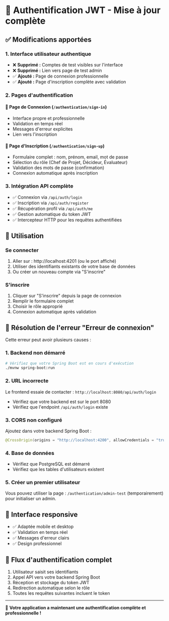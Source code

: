 # 🔐 Authentification JWT - Mise à jour complète

## ✅ **Modifications apportées**

### 1. **Interface utilisateur authentique**
- ❌ **Supprimé :** Comptes de test visibles sur l'interface
- ❌ **Supprimé :** Lien vers page de test admin
- ✅ **Ajouté :** Page de connexion professionnelle
- ✅ **Ajouté :** Page d'inscription complète avec validation

### 2. **Pages d'authentification**

#### 🚪 **Page de Connexion** (`/authentication/sign-in`)
- Interface propre et professionnelle
- Validation en temps réel
- Messages d'erreur explicites
- Lien vers l'inscription

#### 📝 **Page d'Inscription** (`/authentication/sign-up`)
- Formulaire complet : nom, prénom, email, mot de passe
- Sélection du rôle (Chef de Projet, Décideur, Évaluateur)
- Validation des mots de passe (confirmation)
- Connexion automatique après inscription

### 3. **Intégration API complète**
- ✅ Connexion via `/api/auth/login`
- ✅ Inscription via `/api/auth/register`
- ✅ Récupération profil via `/api/auth/me`
- ✅ Gestion automatique du token JWT
- ✅ Intercepteur HTTP pour les requêtes authentifiées

## 🎯 **Utilisation**

### **Se connecter**
1. Aller sur : http://localhost:4201 (ou le port affiché)
2. Utiliser des identifiants existants de votre base de données
3. Ou créer un nouveau compte via "S'inscrire"

### **S'inscrire**
1. Cliquer sur "S'inscrire" depuis la page de connexion
2. Remplir le formulaire complet
3. Choisir le rôle approprié
4. Connexion automatique après validation

## 🔧 **Résolution de l'erreur "Erreur de connexion"**

Cette erreur peut avoir plusieurs causes :

### **1. Backend non démarré**
```bash
# Vérifiez que votre Spring Boot est en cours d'exécution
./mvnw spring-boot:run
```

### **2. URL incorrecte**
Le frontend essaie de contacter : `http://localhost:8080/api/auth/login`
- Vérifiez que votre backend est sur le port 8080
- Vérifiez que l'endpoint `/api/auth/login` existe

### **3. CORS non configuré**
Ajoutez dans votre backend Spring Boot :
```java
@CrossOrigin(origins = "http://localhost:4200", allowCredentials = "true")
```

### **4. Base de données**
- Vérifiez que PostgreSQL est démarré
- Vérifiez que les tables d'utilisateurs existent

### **5. Créer un premier utilisateur**
Vous pouvez utiliser la page : `/authentication/admin-test` (temporairement) pour initialiser un admin.

## 📱 **Interface responsive**
- ✅ Adaptée mobile et desktop
- ✅ Validation en temps réel
- ✅ Messages d'erreur clairs
- ✅ Design professionnel

## 🔄 **Flux d'authentification complet**
1. Utilisateur saisit ses identifiants
2. Appel API vers votre backend Spring Boot
3. Réception et stockage du token JWT
4. Redirection automatique selon le rôle
5. Toutes les requêtes suivantes incluent le token

---

🎉 **Votre application a maintenant une authentification complète et professionnelle !**

